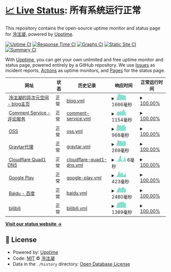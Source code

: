 # [📈 Live Status](https://status.lxnchan.cn): <!--live status--> **所有系统运行正常**

This repository contains the open-source uptime monitor and status page for [泠泫凝](https://LxnChan.cn), powered by [Upptime](https://github.com/upptime/upptime).

[![Uptime CI](https://github.com/LxnChan/status/workflows/Uptime%20CI/badge.svg)](https://github.com/LxnChan/status/actions?query=workflow%3A%22Uptime+CI%22)
[![Response Time CI](https://github.com/LxnChan/status/workflows/Response%20Time%20CI/badge.svg)](https://github.com/LxnChan/status/actions?query=workflow%3A%22Response+Time+CI%22)
[![Graphs CI](https://github.com/LxnChan/status/workflows/Graphs%20CI/badge.svg)](https://github.com/LxnChan/status/actions?query=workflow%3A%22Graphs+CI%22)
[![Static Site CI](https://github.com/LxnChan/status/workflows/Static%20Site%20CI/badge.svg)](https://github.com/LxnChan/status/actions?query=workflow%3A%22Static+Site+CI%22)
[![Summary CI](https://github.com/LxnChan/status/workflows/Summary%20CI/badge.svg)](https://github.com/LxnChan/status/actions?query=workflow%3A%22Summary+CI%22)

With [Upptime](https://upptime.js.org), you can get your own unlimited and free uptime monitor and status page, powered entirely by a GitHub repository. We use [Issues](https://github.com/LxnChan/status/issues) as incident reports, [Actions](https://github.com/LxnChan/status/actions) as uptime monitors, and [Pages](https://status.lxnchan.cn) for the status page.

<!--start: status pages-->
<!-- This summary is generated by Upptime (https://github.com/upptime/upptime) -->
<!-- Do not edit this manually, your changes will be overwritten -->
<!-- prettier-ignore -->
| 网址 | 状态 | 历史记录 | 响应时间 | 正常运行时间 |
| --- | ------ | ------- | ------------- | ------ |
| <img alt="" src="https://icons.duckduckgo.com/ip3/lxnchan.cn.ico" height="13"> [泠泫凝的异次元空间 - blog主页](https://lxnchan.cn) | 正常 | [blog.yml](https://github.com/LxnChan/status/commits/HEAD/history/blog.yml) | <details><summary><img alt="响应时间图表" src="./graphs/blog/response-time-week.png" height="20"> 1666毫秒</summary><br><a href="https://status.lxnchan.cn/history/blog"><img alt="响应时间 1650" src="https://img.shields.io/endpoint?url=https%3A%2F%2Fraw.githubusercontent.com%2FLxnChan%2Fstatus%2FHEAD%2Fapi%2Fblog%2Fresponse-time.json"></a><br><a href="https://status.lxnchan.cn/history/blog"><img alt="24 小时响应时间 1743" src="https://img.shields.io/endpoint?url=https%3A%2F%2Fraw.githubusercontent.com%2FLxnChan%2Fstatus%2FHEAD%2Fapi%2Fblog%2Fresponse-time-day.json"></a><br><a href="https://status.lxnchan.cn/history/blog"><img alt="7 天响应时间 1666" src="https://img.shields.io/endpoint?url=https%3A%2F%2Fraw.githubusercontent.com%2FLxnChan%2Fstatus%2FHEAD%2Fapi%2Fblog%2Fresponse-time-week.json"></a><br><a href="https://status.lxnchan.cn/history/blog"><img alt="30 天响应时间 1615" src="https://img.shields.io/endpoint?url=https%3A%2F%2Fraw.githubusercontent.com%2FLxnChan%2Fstatus%2FHEAD%2Fapi%2Fblog%2Fresponse-time-month.json"></a><br><a href="https://status.lxnchan.cn/history/blog"><img alt="1 年响应时间 1650" src="https://img.shields.io/endpoint?url=https%3A%2F%2Fraw.githubusercontent.com%2FLxnChan%2Fstatus%2FHEAD%2Fapi%2Fblog%2Fresponse-time-year.json"></a></details> | <details><summary><a href="https://status.lxnchan.cn/history/blog">100.00%</a></summary><a href="https://status.lxnchan.cn/history/blog"><img alt="正常运行时间 100.00%" src="https://img.shields.io/endpoint?url=https%3A%2F%2Fraw.githubusercontent.com%2FLxnChan%2Fstatus%2FHEAD%2Fapi%2Fblog%2Fuptime.json"></a><br><a href="https://status.lxnchan.cn/history/blog"><img alt="24 小时正常运行时间 100.00%" src="https://img.shields.io/endpoint?url=https%3A%2F%2Fraw.githubusercontent.com%2FLxnChan%2Fstatus%2FHEAD%2Fapi%2Fblog%2Fuptime-day.json"></a><br><a href="https://status.lxnchan.cn/history/blog"><img alt="7 天正常运行时间 100.00%" src="https://img.shields.io/endpoint?url=https%3A%2F%2Fraw.githubusercontent.com%2FLxnChan%2Fstatus%2FHEAD%2Fapi%2Fblog%2Fuptime-week.json"></a><br><a href="https://status.lxnchan.cn/history/blog"><img alt="30 天正常运行时间 100.00%" src="https://img.shields.io/endpoint?url=https%3A%2F%2Fraw.githubusercontent.com%2FLxnChan%2Fstatus%2FHEAD%2Fapi%2Fblog%2Fuptime-month.json"></a><br><a href="https://status.lxnchan.cn/history/blog"><img alt="1 年正常运行时间 100.00%" src="https://img.shields.io/endpoint?url=https%3A%2F%2Fraw.githubusercontent.com%2FLxnChan%2Fstatus%2FHEAD%2Fapi%2Fblog%2Fuptime-year.json"></a></details>
| <img alt="" src="https://icons.duckduckgo.com/ip3/comment.lxnchan.cn.ico" height="13"> [Comment Service - 评论服务](https://comment.lxnchan.cn) | 正常 | [comment-service.yml](https://github.com/LxnChan/status/commits/HEAD/history/comment-service.yml) | <details><summary><img alt="响应时间图表" src="./graphs/comment-service/response-time-week.png" height="20"> 1154毫秒</summary><br><a href="https://status.lxnchan.cn/history/comment-service"><img alt="响应时间 1197" src="https://img.shields.io/endpoint?url=https%3A%2F%2Fraw.githubusercontent.com%2FLxnChan%2Fstatus%2FHEAD%2Fapi%2Fcomment-service%2Fresponse-time.json"></a><br><a href="https://status.lxnchan.cn/history/comment-service"><img alt="24 小时响应时间 1036" src="https://img.shields.io/endpoint?url=https%3A%2F%2Fraw.githubusercontent.com%2FLxnChan%2Fstatus%2FHEAD%2Fapi%2Fcomment-service%2Fresponse-time-day.json"></a><br><a href="https://status.lxnchan.cn/history/comment-service"><img alt="7 天响应时间 1154" src="https://img.shields.io/endpoint?url=https%3A%2F%2Fraw.githubusercontent.com%2FLxnChan%2Fstatus%2FHEAD%2Fapi%2Fcomment-service%2Fresponse-time-week.json"></a><br><a href="https://status.lxnchan.cn/history/comment-service"><img alt="30 天响应时间 1194" src="https://img.shields.io/endpoint?url=https%3A%2F%2Fraw.githubusercontent.com%2FLxnChan%2Fstatus%2FHEAD%2Fapi%2Fcomment-service%2Fresponse-time-month.json"></a><br><a href="https://status.lxnchan.cn/history/comment-service"><img alt="1 年响应时间 1197" src="https://img.shields.io/endpoint?url=https%3A%2F%2Fraw.githubusercontent.com%2FLxnChan%2Fstatus%2FHEAD%2Fapi%2Fcomment-service%2Fresponse-time-year.json"></a></details> | <details><summary><a href="https://status.lxnchan.cn/history/comment-service">100.00%</a></summary><a href="https://status.lxnchan.cn/history/comment-service"><img alt="正常运行时间 99.37%" src="https://img.shields.io/endpoint?url=https%3A%2F%2Fraw.githubusercontent.com%2FLxnChan%2Fstatus%2FHEAD%2Fapi%2Fcomment-service%2Fuptime.json"></a><br><a href="https://status.lxnchan.cn/history/comment-service"><img alt="24 小时正常运行时间 100.00%" src="https://img.shields.io/endpoint?url=https%3A%2F%2Fraw.githubusercontent.com%2FLxnChan%2Fstatus%2FHEAD%2Fapi%2Fcomment-service%2Fuptime-day.json"></a><br><a href="https://status.lxnchan.cn/history/comment-service"><img alt="7 天正常运行时间 100.00%" src="https://img.shields.io/endpoint?url=https%3A%2F%2Fraw.githubusercontent.com%2FLxnChan%2Fstatus%2FHEAD%2Fapi%2Fcomment-service%2Fuptime-week.json"></a><br><a href="https://status.lxnchan.cn/history/comment-service"><img alt="30 天正常运行时间 99.34%" src="https://img.shields.io/endpoint?url=https%3A%2F%2Fraw.githubusercontent.com%2FLxnChan%2Fstatus%2FHEAD%2Fapi%2Fcomment-service%2Fuptime-month.json"></a><br><a href="https://status.lxnchan.cn/history/comment-service"><img alt="1 年正常运行时间 99.37%" src="https://img.shields.io/endpoint?url=https%3A%2F%2Fraw.githubusercontent.com%2FLxnChan%2Fstatus%2FHEAD%2Fapi%2Fcomment-service%2Fuptime-year.json"></a></details>
| <img alt="" src="https://icons.duckduckgo.com/ip3/bucket.lxnchan.cn.ico" height="13"> [OSS](https://bucket.lxnchan.cn/robots.txt) | 正常 | [oss.yml](https://github.com/LxnChan/status/commits/HEAD/history/oss.yml) | <details><summary><img alt="响应时间图表" src="./graphs/oss/response-time-week.png" height="20"> 968毫秒</summary><br><a href="https://status.lxnchan.cn/history/oss"><img alt="响应时间 937" src="https://img.shields.io/endpoint?url=https%3A%2F%2Fraw.githubusercontent.com%2FLxnChan%2Fstatus%2FHEAD%2Fapi%2Foss%2Fresponse-time.json"></a><br><a href="https://status.lxnchan.cn/history/oss"><img alt="24 小时响应时间 1089" src="https://img.shields.io/endpoint?url=https%3A%2F%2Fraw.githubusercontent.com%2FLxnChan%2Fstatus%2FHEAD%2Fapi%2Foss%2Fresponse-time-day.json"></a><br><a href="https://status.lxnchan.cn/history/oss"><img alt="7 天响应时间 968" src="https://img.shields.io/endpoint?url=https%3A%2F%2Fraw.githubusercontent.com%2FLxnChan%2Fstatus%2FHEAD%2Fapi%2Foss%2Fresponse-time-week.json"></a><br><a href="https://status.lxnchan.cn/history/oss"><img alt="30 天响应时间 1231" src="https://img.shields.io/endpoint?url=https%3A%2F%2Fraw.githubusercontent.com%2FLxnChan%2Fstatus%2FHEAD%2Fapi%2Foss%2Fresponse-time-month.json"></a><br><a href="https://status.lxnchan.cn/history/oss"><img alt="1 年响应时间 937" src="https://img.shields.io/endpoint?url=https%3A%2F%2Fraw.githubusercontent.com%2FLxnChan%2Fstatus%2FHEAD%2Fapi%2Foss%2Fresponse-time-year.json"></a></details> | <details><summary><a href="https://status.lxnchan.cn/history/oss">100.00%</a></summary><a href="https://status.lxnchan.cn/history/oss"><img alt="正常运行时间 99.37%" src="https://img.shields.io/endpoint?url=https%3A%2F%2Fraw.githubusercontent.com%2FLxnChan%2Fstatus%2FHEAD%2Fapi%2Foss%2Fuptime.json"></a><br><a href="https://status.lxnchan.cn/history/oss"><img alt="24 小时正常运行时间 100.00%" src="https://img.shields.io/endpoint?url=https%3A%2F%2Fraw.githubusercontent.com%2FLxnChan%2Fstatus%2FHEAD%2Fapi%2Foss%2Fuptime-day.json"></a><br><a href="https://status.lxnchan.cn/history/oss"><img alt="7 天正常运行时间 100.00%" src="https://img.shields.io/endpoint?url=https%3A%2F%2Fraw.githubusercontent.com%2FLxnChan%2Fstatus%2FHEAD%2Fapi%2Foss%2Fuptime-week.json"></a><br><a href="https://status.lxnchan.cn/history/oss"><img alt="30 天正常运行时间 99.35%" src="https://img.shields.io/endpoint?url=https%3A%2F%2Fraw.githubusercontent.com%2FLxnChan%2Fstatus%2FHEAD%2Fapi%2Foss%2Fuptime-month.json"></a><br><a href="https://status.lxnchan.cn/history/oss"><img alt="1 年正常运行时间 99.37%" src="https://img.shields.io/endpoint?url=https%3A%2F%2Fraw.githubusercontent.com%2FLxnChan%2Fstatus%2FHEAD%2Fapi%2Foss%2Fuptime-year.json"></a></details>
| <img alt="" src="https://icons.duckduckgo.com/ip3/gravatar.arlxn.top.ico" height="13"> [Gravtar代理](https://gravatar.arlxn.top) | 正常 | [gravtar.yml](https://github.com/LxnChan/status/commits/HEAD/history/gravtar.yml) | <details><summary><img alt="响应时间图表" src="./graphs/gravtar/response-time-week.png" height="20"> 269毫秒</summary><br><a href="https://status.lxnchan.cn/history/gravtar"><img alt="响应时间 264" src="https://img.shields.io/endpoint?url=https%3A%2F%2Fraw.githubusercontent.com%2FLxnChan%2Fstatus%2FHEAD%2Fapi%2Fgravtar%2Fresponse-time.json"></a><br><a href="https://status.lxnchan.cn/history/gravtar"><img alt="24 小时响应时间 283" src="https://img.shields.io/endpoint?url=https%3A%2F%2Fraw.githubusercontent.com%2FLxnChan%2Fstatus%2FHEAD%2Fapi%2Fgravtar%2Fresponse-time-day.json"></a><br><a href="https://status.lxnchan.cn/history/gravtar"><img alt="7 天响应时间 269" src="https://img.shields.io/endpoint?url=https%3A%2F%2Fraw.githubusercontent.com%2FLxnChan%2Fstatus%2FHEAD%2Fapi%2Fgravtar%2Fresponse-time-week.json"></a><br><a href="https://status.lxnchan.cn/history/gravtar"><img alt="30 天响应时间 290" src="https://img.shields.io/endpoint?url=https%3A%2F%2Fraw.githubusercontent.com%2FLxnChan%2Fstatus%2FHEAD%2Fapi%2Fgravtar%2Fresponse-time-month.json"></a><br><a href="https://status.lxnchan.cn/history/gravtar"><img alt="1 年响应时间 259" src="https://img.shields.io/endpoint?url=https%3A%2F%2Fraw.githubusercontent.com%2FLxnChan%2Fstatus%2FHEAD%2Fapi%2Fgravtar%2Fresponse-time-year.json"></a></details> | <details><summary><a href="https://status.lxnchan.cn/history/gravtar">100.00%</a></summary><a href="https://status.lxnchan.cn/history/gravtar"><img alt="正常运行时间 100.00%" src="https://img.shields.io/endpoint?url=https%3A%2F%2Fraw.githubusercontent.com%2FLxnChan%2Fstatus%2FHEAD%2Fapi%2Fgravtar%2Fuptime.json"></a><br><a href="https://status.lxnchan.cn/history/gravtar"><img alt="24 小时正常运行时间 100.00%" src="https://img.shields.io/endpoint?url=https%3A%2F%2Fraw.githubusercontent.com%2FLxnChan%2Fstatus%2FHEAD%2Fapi%2Fgravtar%2Fuptime-day.json"></a><br><a href="https://status.lxnchan.cn/history/gravtar"><img alt="7 天正常运行时间 100.00%" src="https://img.shields.io/endpoint?url=https%3A%2F%2Fraw.githubusercontent.com%2FLxnChan%2Fstatus%2FHEAD%2Fapi%2Fgravtar%2Fuptime-week.json"></a><br><a href="https://status.lxnchan.cn/history/gravtar"><img alt="30 天正常运行时间 100.00%" src="https://img.shields.io/endpoint?url=https%3A%2F%2Fraw.githubusercontent.com%2FLxnChan%2Fstatus%2FHEAD%2Fapi%2Fgravtar%2Fuptime-month.json"></a><br><a href="https://status.lxnchan.cn/history/gravtar"><img alt="1 年正常运行时间 100.00%" src="https://img.shields.io/endpoint?url=https%3A%2F%2Fraw.githubusercontent.com%2FLxnChan%2Fstatus%2FHEAD%2Fapi%2Fgravtar%2Fuptime-year.json"></a></details>
| <img alt="" src="https://icons.duckduckgo.com/ip3/null.ico" height="13"> [Cloudflare Quad1 DNS](1.1.1.1) | 正常 | [cloudflare-quad1-dns.yml](https://github.com/LxnChan/status/commits/HEAD/history/cloudflare-quad1-dns.yml) | <details><summary><img alt="响应时间图表" src="./graphs/cloudflare-quad1-dns/response-time-week.png" height="20"> 6毫秒</summary><br><a href="https://status.lxnchan.cn/history/cloudflare-quad1-dns"><img alt="响应时间 16" src="https://img.shields.io/endpoint?url=https%3A%2F%2Fraw.githubusercontent.com%2FLxnChan%2Fstatus%2FHEAD%2Fapi%2Fcloudflare-quad1-dns%2Fresponse-time.json"></a><br><a href="https://status.lxnchan.cn/history/cloudflare-quad1-dns"><img alt="24 小时响应时间 6" src="https://img.shields.io/endpoint?url=https%3A%2F%2Fraw.githubusercontent.com%2FLxnChan%2Fstatus%2FHEAD%2Fapi%2Fcloudflare-quad1-dns%2Fresponse-time-day.json"></a><br><a href="https://status.lxnchan.cn/history/cloudflare-quad1-dns"><img alt="7 天响应时间 6" src="https://img.shields.io/endpoint?url=https%3A%2F%2Fraw.githubusercontent.com%2FLxnChan%2Fstatus%2FHEAD%2Fapi%2Fcloudflare-quad1-dns%2Fresponse-time-week.json"></a><br><a href="https://status.lxnchan.cn/history/cloudflare-quad1-dns"><img alt="30 天响应时间 6" src="https://img.shields.io/endpoint?url=https%3A%2F%2Fraw.githubusercontent.com%2FLxnChan%2Fstatus%2FHEAD%2Fapi%2Fcloudflare-quad1-dns%2Fresponse-time-month.json"></a><br><a href="https://status.lxnchan.cn/history/cloudflare-quad1-dns"><img alt="1 年响应时间 16" src="https://img.shields.io/endpoint?url=https%3A%2F%2Fraw.githubusercontent.com%2FLxnChan%2Fstatus%2FHEAD%2Fapi%2Fcloudflare-quad1-dns%2Fresponse-time-year.json"></a></details> | <details><summary><a href="https://status.lxnchan.cn/history/cloudflare-quad1-dns">100.00%</a></summary><a href="https://status.lxnchan.cn/history/cloudflare-quad1-dns"><img alt="正常运行时间 100.00%" src="https://img.shields.io/endpoint?url=https%3A%2F%2Fraw.githubusercontent.com%2FLxnChan%2Fstatus%2FHEAD%2Fapi%2Fcloudflare-quad1-dns%2Fuptime.json"></a><br><a href="https://status.lxnchan.cn/history/cloudflare-quad1-dns"><img alt="24 小时正常运行时间 100.00%" src="https://img.shields.io/endpoint?url=https%3A%2F%2Fraw.githubusercontent.com%2FLxnChan%2Fstatus%2FHEAD%2Fapi%2Fcloudflare-quad1-dns%2Fuptime-day.json"></a><br><a href="https://status.lxnchan.cn/history/cloudflare-quad1-dns"><img alt="7 天正常运行时间 100.00%" src="https://img.shields.io/endpoint?url=https%3A%2F%2Fraw.githubusercontent.com%2FLxnChan%2Fstatus%2FHEAD%2Fapi%2Fcloudflare-quad1-dns%2Fuptime-week.json"></a><br><a href="https://status.lxnchan.cn/history/cloudflare-quad1-dns"><img alt="30 天正常运行时间 100.00%" src="https://img.shields.io/endpoint?url=https%3A%2F%2Fraw.githubusercontent.com%2FLxnChan%2Fstatus%2FHEAD%2Fapi%2Fcloudflare-quad1-dns%2Fuptime-month.json"></a><br><a href="https://status.lxnchan.cn/history/cloudflare-quad1-dns"><img alt="1 年正常运行时间 100.00%" src="https://img.shields.io/endpoint?url=https%3A%2F%2Fraw.githubusercontent.com%2FLxnChan%2Fstatus%2FHEAD%2Fapi%2Fcloudflare-quad1-dns%2Fuptime-year.json"></a></details>
| <img alt="" src="https://icons.duckduckgo.com/ip3/play.google.com.ico" height="13"> [Google Play](https://play.google.com) | 正常 | [google-play.yml](https://github.com/LxnChan/status/commits/HEAD/history/google-play.yml) | <details><summary><img alt="响应时间图表" src="./graphs/google-play/response-time-week.png" height="20"> 423毫秒</summary><br><a href="https://status.lxnchan.cn/history/google-play"><img alt="响应时间 418" src="https://img.shields.io/endpoint?url=https%3A%2F%2Fraw.githubusercontent.com%2FLxnChan%2Fstatus%2FHEAD%2Fapi%2Fgoogle-play%2Fresponse-time.json"></a><br><a href="https://status.lxnchan.cn/history/google-play"><img alt="24 小时响应时间 382" src="https://img.shields.io/endpoint?url=https%3A%2F%2Fraw.githubusercontent.com%2FLxnChan%2Fstatus%2FHEAD%2Fapi%2Fgoogle-play%2Fresponse-time-day.json"></a><br><a href="https://status.lxnchan.cn/history/google-play"><img alt="7 天响应时间 423" src="https://img.shields.io/endpoint?url=https%3A%2F%2Fraw.githubusercontent.com%2FLxnChan%2Fstatus%2FHEAD%2Fapi%2Fgoogle-play%2Fresponse-time-week.json"></a><br><a href="https://status.lxnchan.cn/history/google-play"><img alt="30 天响应时间 414" src="https://img.shields.io/endpoint?url=https%3A%2F%2Fraw.githubusercontent.com%2FLxnChan%2Fstatus%2FHEAD%2Fapi%2Fgoogle-play%2Fresponse-time-month.json"></a><br><a href="https://status.lxnchan.cn/history/google-play"><img alt="1 年响应时间 418" src="https://img.shields.io/endpoint?url=https%3A%2F%2Fraw.githubusercontent.com%2FLxnChan%2Fstatus%2FHEAD%2Fapi%2Fgoogle-play%2Fresponse-time-year.json"></a></details> | <details><summary><a href="https://status.lxnchan.cn/history/google-play">100.00%</a></summary><a href="https://status.lxnchan.cn/history/google-play"><img alt="正常运行时间 100.00%" src="https://img.shields.io/endpoint?url=https%3A%2F%2Fraw.githubusercontent.com%2FLxnChan%2Fstatus%2FHEAD%2Fapi%2Fgoogle-play%2Fuptime.json"></a><br><a href="https://status.lxnchan.cn/history/google-play"><img alt="24 小时正常运行时间 100.00%" src="https://img.shields.io/endpoint?url=https%3A%2F%2Fraw.githubusercontent.com%2FLxnChan%2Fstatus%2FHEAD%2Fapi%2Fgoogle-play%2Fuptime-day.json"></a><br><a href="https://status.lxnchan.cn/history/google-play"><img alt="7 天正常运行时间 100.00%" src="https://img.shields.io/endpoint?url=https%3A%2F%2Fraw.githubusercontent.com%2FLxnChan%2Fstatus%2FHEAD%2Fapi%2Fgoogle-play%2Fuptime-week.json"></a><br><a href="https://status.lxnchan.cn/history/google-play"><img alt="30 天正常运行时间 100.00%" src="https://img.shields.io/endpoint?url=https%3A%2F%2Fraw.githubusercontent.com%2FLxnChan%2Fstatus%2FHEAD%2Fapi%2Fgoogle-play%2Fuptime-month.json"></a><br><a href="https://status.lxnchan.cn/history/google-play"><img alt="1 年正常运行时间 100.00%" src="https://img.shields.io/endpoint?url=https%3A%2F%2Fraw.githubusercontent.com%2FLxnChan%2Fstatus%2FHEAD%2Fapi%2Fgoogle-play%2Fuptime-year.json"></a></details>
| <img alt="" src="https://icons.duckduckgo.com/ip3/www.baidu.com.ico" height="13"> [Baidu - 百度](https://www.baidu.com) | 正常 | [baidu.yml](https://github.com/LxnChan/status/commits/HEAD/history/baidu.yml) | <details><summary><img alt="响应时间图表" src="./graphs/baidu/response-time-week.png" height="20"> 2480毫秒</summary><br><a href="https://status.lxnchan.cn/history/baidu"><img alt="响应时间 2369" src="https://img.shields.io/endpoint?url=https%3A%2F%2Fraw.githubusercontent.com%2FLxnChan%2Fstatus%2FHEAD%2Fapi%2Fbaidu%2Fresponse-time.json"></a><br><a href="https://status.lxnchan.cn/history/baidu"><img alt="24 小时响应时间 2559" src="https://img.shields.io/endpoint?url=https%3A%2F%2Fraw.githubusercontent.com%2FLxnChan%2Fstatus%2FHEAD%2Fapi%2Fbaidu%2Fresponse-time-day.json"></a><br><a href="https://status.lxnchan.cn/history/baidu"><img alt="7 天响应时间 2480" src="https://img.shields.io/endpoint?url=https%3A%2F%2Fraw.githubusercontent.com%2FLxnChan%2Fstatus%2FHEAD%2Fapi%2Fbaidu%2Fresponse-time-week.json"></a><br><a href="https://status.lxnchan.cn/history/baidu"><img alt="30 天响应时间 2424" src="https://img.shields.io/endpoint?url=https%3A%2F%2Fraw.githubusercontent.com%2FLxnChan%2Fstatus%2FHEAD%2Fapi%2Fbaidu%2Fresponse-time-month.json"></a><br><a href="https://status.lxnchan.cn/history/baidu"><img alt="1 年响应时间 2407" src="https://img.shields.io/endpoint?url=https%3A%2F%2Fraw.githubusercontent.com%2FLxnChan%2Fstatus%2FHEAD%2Fapi%2Fbaidu%2Fresponse-time-year.json"></a></details> | <details><summary><a href="https://status.lxnchan.cn/history/baidu">100.00%</a></summary><a href="https://status.lxnchan.cn/history/baidu"><img alt="正常运行时间 99.88%" src="https://img.shields.io/endpoint?url=https%3A%2F%2Fraw.githubusercontent.com%2FLxnChan%2Fstatus%2FHEAD%2Fapi%2Fbaidu%2Fuptime.json"></a><br><a href="https://status.lxnchan.cn/history/baidu"><img alt="24 小时正常运行时间 100.00%" src="https://img.shields.io/endpoint?url=https%3A%2F%2Fraw.githubusercontent.com%2FLxnChan%2Fstatus%2FHEAD%2Fapi%2Fbaidu%2Fuptime-day.json"></a><br><a href="https://status.lxnchan.cn/history/baidu"><img alt="7 天正常运行时间 100.00%" src="https://img.shields.io/endpoint?url=https%3A%2F%2Fraw.githubusercontent.com%2FLxnChan%2Fstatus%2FHEAD%2Fapi%2Fbaidu%2Fuptime-week.json"></a><br><a href="https://status.lxnchan.cn/history/baidu"><img alt="30 天正常运行时间 100.00%" src="https://img.shields.io/endpoint?url=https%3A%2F%2Fraw.githubusercontent.com%2FLxnChan%2Fstatus%2FHEAD%2Fapi%2Fbaidu%2Fuptime-month.json"></a><br><a href="https://status.lxnchan.cn/history/baidu"><img alt="1 年正常运行时间 100.00%" src="https://img.shields.io/endpoint?url=https%3A%2F%2Fraw.githubusercontent.com%2FLxnChan%2Fstatus%2FHEAD%2Fapi%2Fbaidu%2Fuptime-year.json"></a></details>
| <img alt="" src="https://icons.duckduckgo.com/ip3/api.bilibili.com.ico" height="13"> [bilibili](https://api.bilibili.com) | 正常 | [bilibili.yml](https://github.com/LxnChan/status/commits/HEAD/history/bilibili.yml) | <details><summary><img alt="响应时间图表" src="./graphs/bilibili/response-time-week.png" height="20"> 1389毫秒</summary><br><a href="https://status.lxnchan.cn/history/bilibili"><img alt="响应时间 1411" src="https://img.shields.io/endpoint?url=https%3A%2F%2Fraw.githubusercontent.com%2FLxnChan%2Fstatus%2FHEAD%2Fapi%2Fbilibili%2Fresponse-time.json"></a><br><a href="https://status.lxnchan.cn/history/bilibili"><img alt="24 小时响应时间 1548" src="https://img.shields.io/endpoint?url=https%3A%2F%2Fraw.githubusercontent.com%2FLxnChan%2Fstatus%2FHEAD%2Fapi%2Fbilibili%2Fresponse-time-day.json"></a><br><a href="https://status.lxnchan.cn/history/bilibili"><img alt="7 天响应时间 1389" src="https://img.shields.io/endpoint?url=https%3A%2F%2Fraw.githubusercontent.com%2FLxnChan%2Fstatus%2FHEAD%2Fapi%2Fbilibili%2Fresponse-time-week.json"></a><br><a href="https://status.lxnchan.cn/history/bilibili"><img alt="30 天响应时间 1447" src="https://img.shields.io/endpoint?url=https%3A%2F%2Fraw.githubusercontent.com%2FLxnChan%2Fstatus%2FHEAD%2Fapi%2Fbilibili%2Fresponse-time-month.json"></a><br><a href="https://status.lxnchan.cn/history/bilibili"><img alt="1 年响应时间 1411" src="https://img.shields.io/endpoint?url=https%3A%2F%2Fraw.githubusercontent.com%2FLxnChan%2Fstatus%2FHEAD%2Fapi%2Fbilibili%2Fresponse-time-year.json"></a></details> | <details><summary><a href="https://status.lxnchan.cn/history/bilibili">100.00%</a></summary><a href="https://status.lxnchan.cn/history/bilibili"><img alt="正常运行时间 100.00%" src="https://img.shields.io/endpoint?url=https%3A%2F%2Fraw.githubusercontent.com%2FLxnChan%2Fstatus%2FHEAD%2Fapi%2Fbilibili%2Fuptime.json"></a><br><a href="https://status.lxnchan.cn/history/bilibili"><img alt="24 小时正常运行时间 100.00%" src="https://img.shields.io/endpoint?url=https%3A%2F%2Fraw.githubusercontent.com%2FLxnChan%2Fstatus%2FHEAD%2Fapi%2Fbilibili%2Fuptime-day.json"></a><br><a href="https://status.lxnchan.cn/history/bilibili"><img alt="7 天正常运行时间 100.00%" src="https://img.shields.io/endpoint?url=https%3A%2F%2Fraw.githubusercontent.com%2FLxnChan%2Fstatus%2FHEAD%2Fapi%2Fbilibili%2Fuptime-week.json"></a><br><a href="https://status.lxnchan.cn/history/bilibili"><img alt="30 天正常运行时间 100.00%" src="https://img.shields.io/endpoint?url=https%3A%2F%2Fraw.githubusercontent.com%2FLxnChan%2Fstatus%2FHEAD%2Fapi%2Fbilibili%2Fuptime-month.json"></a><br><a href="https://status.lxnchan.cn/history/bilibili"><img alt="1 年正常运行时间 100.00%" src="https://img.shields.io/endpoint?url=https%3A%2F%2Fraw.githubusercontent.com%2FLxnChan%2Fstatus%2FHEAD%2Fapi%2Fbilibili%2Fuptime-year.json"></a></details>

<!--end: status pages-->

[**Visit our status website →**](https://status.lxnchan.cn)

## 📄 License

- Powered by: [Upptime](https://github.com/upptime/upptime)
- Code: [MIT](./LICENSE) © [泠泫凝](https://LxnChan.cn)
- Data in the `./history` directory: [Open Database License](https://opendatacommons.org/licenses/odbl/1-0/)
